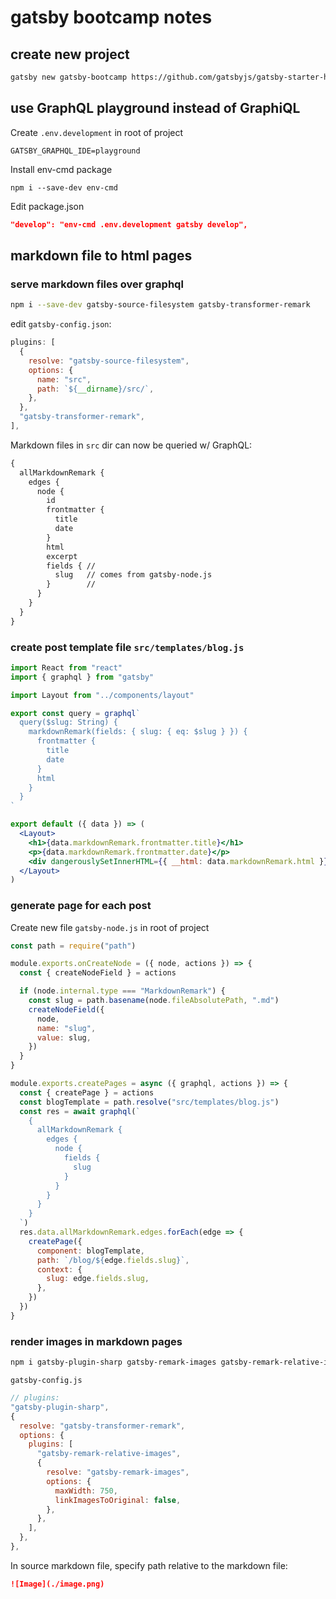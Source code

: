 # gatsby bootcamp notes

## create new project

```sh
gatsby new gatsby-bootcamp https://github.com/gatsbyjs/gatsby-starter-hello-world
```

## use GraphQL playground instead of GraphiQL

Create `.env.development` in root of project

```
GATSBY_GRAPHQL_IDE=playground
```

Install env-cmd package

```
npm i --save-dev env-cmd
```

Edit package.json

```json
"develop": "env-cmd .env.development gatsby develop",
```

## markdown file to html pages

### serve markdown files over graphql

```sh
npm i --save-dev gatsby-source-filesystem gatsby-transformer-remark
```

edit `gatsby-config.json`:

```js
plugins: [
  {
    resolve: "gatsby-source-filesystem",
    options: {
      name: "src",
      path: `${__dirname}/src/`,
    },
  },
  "gatsby-transformer-remark",
],
```

Markdown files in `src` dir can now be queried w/ GraphQL:

```graphql
{
  allMarkdownRemark {
    edges {
      node {
        id
        frontmatter {
          title
          date
        }
        html
        excerpt
        fields { //
          slug   // comes from gatsby-node.js
        }        //
      }
    }
  }
}
```

### create post template file `src/templates/blog.js`

```jsx
import React from "react"
import { graphql } from "gatsby"

import Layout from "../components/layout"

export const query = graphql`
  query($slug: String) {
    markdownRemark(fields: { slug: { eq: $slug } }) {
      frontmatter {
        title
        date
      }
      html
    }
  }
`

export default ({ data }) => (
  <Layout>
    <h1>{data.markdownRemark.frontmatter.title}</h1>
    <p>{data.markdownRemark.frontmatter.date}</p>
    <div dangerouslySetInnerHTML={{ __html: data.markdownRemark.html }} />
  </Layout>
)
```

### generate page for each post

Create new file `gatsby-node.js` in root of project

```js
const path = require("path")

module.exports.onCreateNode = ({ node, actions }) => {
  const { createNodeField } = actions

  if (node.internal.type === "MarkdownRemark") {
    const slug = path.basename(node.fileAbsolutePath, ".md")
    createNodeField({
      node,
      name: "slug",
      value: slug,
    })
  }
}

module.exports.createPages = async ({ graphql, actions }) => {
  const { createPage } = actions
  const blogTemplate = path.resolve("src/templates/blog.js")
  const res = await graphql(`
    {
      allMarkdownRemark {
        edges {
          node {
            fields {
              slug
            }
          }
        }
      }
    }
  `)
  res.data.allMarkdownRemark.edges.forEach(edge => {
    createPage({
      component: blogTemplate,
      path: `/blog/${edge.fields.slug}`,
      context: {
        slug: edge.fields.slug,
      },
    })
  })
}
```

### render images in markdown pages

```sh
npm i gatsby-plugin-sharp gatsby-remark-images gatsby-remark-relative-images
```

`gatsby-config.js`

```js
// plugins:
"gatsby-plugin-sharp",
{
  resolve: "gatsby-transformer-remark",
  options: {
    plugins: [
      "gatsby-remark-relative-images",
      {
        resolve: "gatsby-remark-images",
        options: {
          maxWidth: 750,
          linkImagesToOriginal: false,
        },
      },
    ],
  },
},
```

In source markdown file, specify path relative to the markdown file:

```md
![Image](./image.png)
```
